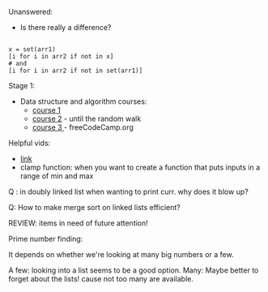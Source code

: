 Unanswered:

* Is there really a difference?

```

x = set(arr1)
[i for i in arr2 if not in x]
# and 
[i for i in arr2 if not in set(arr1)]

```

Stage 1: 

 * Data structure and algorithm 
    courses: 
    * [course 1](https://ocw.mit.edu/courses/6-0001-introduction-to-computer-science-and-programming-in-python-fall-2016/)
    * [course 2](https://ocw.mit.edu/courses/6-0002-introduction-to-computational-thinking-and-data-science-fall-2016/video_galleries/lecture-videos/) - until the random walk
    * [course 3  ](https://www.youtube.com/watch?v=8hly31xKli0)- freeCodeCamp.org

Helpful vids: 
* [link](https://www.youtube.com/c/eniolaa)
* clamp function: when you want to create a function that puts inputs in a range of min and max


Q : in doubly linked list when wanting to print curr. why does it blow up?

Q: How to make merge sort on linked lists efficient?

REVIEW: items in need of future attention!

Prime number finding: 

It depends on whether we're looking at many big numbers or a few.

A few: looking into a list seems to be a good option.
Many: Maybe better to forget about the lists! cause not too many are available.